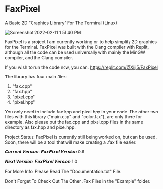 # FaxPixel
A Basic 2D "Graphics Library" For The Terminal (Linux)

![Screenshot 2022-02-11 1 51 40 PM](https://user-images.githubusercontent.com/93073505/153660183-06b8b32b-ad8d-4159-b482-d4f1e64b0c7f.png)

FaxPixel is a project I am currently working on to help simplify 2D graphics for the Terminal.
FaxPixel was built with the Clang compiler with Replit, although all the code can be used universally with mainly the MinGW compiler, and the Clang compiler. 

If you wish to run the code now, you can.
https://replit.com/@Xiji5/FaxPixel

The library has four main files:
1. "fax.cpp"
2. "fax.hpp"
3. "pixel.cpp"
4. "pixel.hpp"

You only need to include fax.hpp and pixel.hpp in your code.
The other two files with this library ("main.cpp" and "color.fax"), are only there for example.
Also please put the fax.cpp and pixel.cpp files in the same directory as fax.hpp and pixel.hpp.

Project Status: FaxPixel is currently still being worked on, but can be used. Soon, there will be a tool that will make creating a .fax file easier.

𝑪𝒖𝒓𝒓𝒆𝒏𝒕 𝑽𝒆𝒓𝒔𝒊𝒐𝒏: 𝑭𝒂𝒙𝑷𝒊𝒙𝒆𝒍 𝑽𝒆𝒓𝒔𝒊𝒐𝒏 0.6

𝑵𝒆𝒙𝒕 𝑽𝒆𝒓𝒔𝒊𝒐𝒏: 𝑭𝒂𝒙𝑷𝒊𝒙𝒆𝒍 𝑽𝒆𝒓𝒔𝒊𝒐𝒏 1.0

For More Info, Please Read The "Documentation.txt" File.

Don't Forget To Check Out The Other .Fax Files in the "Example" folder.
